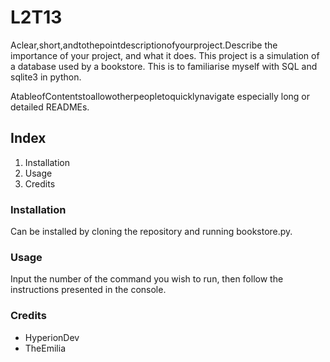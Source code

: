 # L2T13

Aclear,short,andtothepointdescriptionofyourproject.Describe
the importance of your project, and what it does.
This project is a simulation of a database used by a bookstore. This is to familiarise myself with SQL and sqlite3 in python.

AtableofContentstoallowotherpeopletoquicklynavigate
especially long or detailed READMEs.

## Index

1. Installation
2. Usage
3. Credits

### Installation

Can be installed by cloning the repository and running bookstore.py.

### Usage

Input the number of the command you wish to run, then follow the instructions presented in the console.

### Credits

- HyperionDev
- TheEmilia
